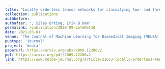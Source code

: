 ```yaml
---
title: "Locally orderless tensor networks for classifying two- and three-dimensional medical images"
collection: publications
authbefore:
authafter: ", Silas Ørting, Erik B Dam"
permalink: /publication/2020-09-LoTeNet3d
date: 2021-03-01
venue: 'The Journal of Machine Learning for Biomedical Imaging (MELBA)'
pubtype: 'journal'
project: 'media'
paperurl: https://arxiv.org/abs/2009.12280v2
pdf: https://arxiv.org/pdf/2009.12280v2
link: https://www.melba-journal.org/article/21663-locally-orderless-tensor-networks-for-classifying-two-and-three-dimensional-medical-images
---
```



